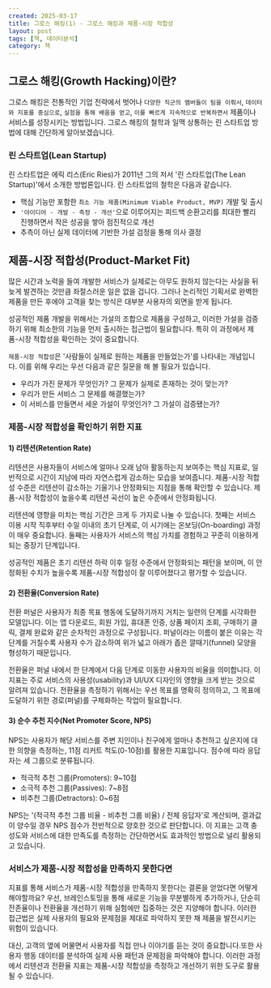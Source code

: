 ```yaml
---
created: 2025-03-17
title: 그로스 해킹(1) - 그로스 해킹과 제품-시장 적합성
layout: post
tags: [책, 데이터분석]
category: 책
---
```



## 그로스 해킹(Growth Hacking)이란?
그로스 해킹은 전통적인 기업 전략에서 벗어나 `다양한 직군의 멤버들이 팀을 이뤄서`, `데이터와 지표를 중심으로`, `실험을 통해 배움을 얻고`, `이를 빠르게 지속적으로 반복하면서` 제품이나 서비스를 성장시키는 방법입니다. 그로스 해킹의 철학과 일맥 상통하는 린 스타트업 방법에 대해 간단하게 알아보겠습니다.

### 린 스타트업(Lean Startup)
린 스타트업은 에릭 리스(Eric Ries)가 2011년 그의 저서 '린 스타트업(The Lean Startup)'에서 소개한 방법론입니다. 린 스타트업의 철학은 다음과 같습니다.

* 핵심 기능만 포함한 `최소 기능 제품(Minimum Viable Product, MVP)` 개발 및 출시
* `'아이디어 - 개발 - 측정 - 개선'`으로 이루어지는 피드백 순환고리를 최대한 빨리 진행하면서 작은 성공을 쌓아 점진적으로 개선
* 추측이 아닌 실제 데이터에 기반한 가설 검정을 통해 의사 결정



## 제품-시장 적합성(Product-Market Fit)
많은 시간과 노력을 들여 개발한 서비스가 실제로는 아무도 원하지 않는다는 사실을 뒤늦게 발견하는 것만큼 좌절스러운 일은 없을 겁니다. 그러나 논리적인 기획서로 완벽한 제품을 만든 후에야 고객을 찾는 방식은 대부분 사용자의 외면을 받게 됩니다.

성공적인 제품 개발을 위해서는 가설의 조합으로 제품을 구성하고, 이러한 가설을 검증하기 위해 최소한의 기능을 먼저 출시하는 접근법이 필요합니다. 특히 이 과정에서 제품-시장 적합성을 확인하는 것이 중요합니다.

`제품-시장 적합성`은 '사람들이 실제로 원하는 제품을 만들었는가'를 나타내는 개념입니다. 이를 위해 우리는 우선 다음과 같은 질문을 해 볼 필요가 있습니다.

* 우리가 가진 문제가 무엇인가? 그 문제가 실제로 존재하는 것이 맞는가?
* 우리가 만든 서비스 그 문제를 해결했는가?
* 이 서비스를 만들면서 세운 가설이 무엇인가? 그 가설이 검증됐는가?



### 제품-시장 적합성을 확인하기 위한 지표
#### 1) 리텐션(Retention Rate)
리텐션은 사용자들이 서비스에 얼마나 오래 남아 활동하는지 보여주는 핵심 지표로, 일반적으로 시간이 지남에 따라 자연스럽게 감소하는 모습을 보여줍니다. 제품-시장 적합성 수준은 리텐션이 감소하는 기울기나 안정화되는 지점을 통해 확인할 수 있습니다. 제품-시장 적합성이 높을수록 리텐션 곡선이 높은 수준에서 안정화됩니다.

리텐션에 영향을 미치는 핵심 기간은 크게 두 가지로 나눌 수 있습니다. 첫째는 서비스 이용 시작 직후부터 수일 이내의 초기 단계로, 이 시기에는 온보딩(On-boarding) 과정이 매우 중요합니다. 둘째는 사용자가 서비스의 핵심 가치를 경험하고 꾸준히 이용하게 되는 중장기 단계입니다.

성공적인 제품은 초기 리텐션 하락 이후 일정 수준에서 안정화되는 패턴을 보이며, 이 안정화된 수치가 높을수록 제품-시장 적합성이 잘 이루어졌다고 평가할 수 있습니다.

#### 2) 전환율(Conversion Rate)
전환 퍼널은 사용자가 최종 목표 행동에 도달하기까지 거치는 일련의 단계를 시각화한 모델입니다. 이는 앱 다운로드, 회원 가입, 휴대폰 인증, 상품 페이지 조회, 구매하기 클릭, 결제 완료와 같은 순차적인 과정으로 구성됩니다. 퍼널이라는 이름이 붙은 이유는 각 단계를 거칠수록 사용자 수가 감소하여 위가 넓고 아래가 좁은 깔때기(funnel) 모양을 형성하기 때문입니다.

전환율은 퍼널 내에서 한 단계에서 다음 단계로 이동한 사용자의 비율을 의미합니다. 이 지표는 주로 서비스의 사용성(usability)과 UI/UX 디자인의 영향을 크게 받는 것으로 알려져 있습니다.  전환율을 측정하기 위해서는 우선 목표를 명확히 정의하고, 그 목표에 도달하기 위한 경로(퍼널)를 구체화하는 작업이 필요합니다.

#### 3) 순수 추천 지수(Net Promoter Score, NPS)
NPS는 사용자가 해당 서비스를 주변 지인이나 친구에게 얼마나 추천하고 싶은지에 대한 의향을 측정하는, 11점 리커트 척도(0-10점)를 활용한 지표입니다. 점수에 따라 응답자는 세 그룹으로 분류됩니다.
	
* 적극적 추천 그룹(Promoters): 9~10점
* 소극적 추천 그룹(Passives): 7~8점
* 비추천 그룹(Detractors): 0~6점

NPS는 '(적극적 추천 그룹 비율 - 비추천 그룹 비율) / 전체 응답자'로 계산되며, 결과값이 양수일 경우 NPS 점수가 전반적으로 양호한 것으로 판단합니다. 이 지표는 고객 충성도와 서비스에 대한 만족도를 측정하는 간단하면서도 효과적인 방법으로 널리 활용되고 있습니다.

### 서비스가 제품-시장 적합성을 만족하지 못한다면
지표를 통해 서비스가 제품-시장 적합성을 만족하지 못한다는 결론을 얻었다면 어떻게 해야할까요? 우선, 브레인스토밍을 통해 새로운 기능을 무분별하게 추가하거나, 단순히 잔존율이나 전환율을 개선하기 위해 실험에만 집중하는 것은 지양해야 합니다. 이러한 접근법은 실제 사용자의 필요와 문제점을 제대로 파악하지 못한 채 제품을 발전시키는 위험이 있습니다.

대신, 고객의 옆에 머물면서 사용자를 직접 만나 이야기를 듣는 것이 중요합니다.또한 사용자 행동 데이터를 분석하여 실제 사용 패턴과 문제점을 파악해야 합니다. 이러한 과정에서 리텐션과 전환율 지표는 제품-시장 적합성을 측정하고 개선하기 위한 도구로 활용될 수 있습니다.
